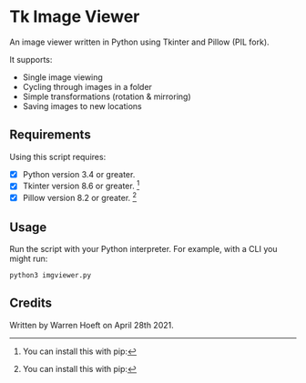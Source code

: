# Tk Image Viewer
An image viewer written in Python using Tkinter and Pillow (PIL fork).

It supports:

 - Single image viewing
 - Cycling through images in a folder
 - Simple transformations (rotation & mirroring)
 - Saving images to new locations

## Requirements

Using this script requires:

 - [x] Python version 3.4 or greater.
 - [x] Tkinter version 8.6 or greater. [^1]
 - [x] Pillow version 8.2 or greater. [^2]

## Usage

Run the script with your Python interpreter.  For example, with a CLI you might run:

`python3 imgviewer.py`

## Credits

Written by Warren Hoeft on April 28th 2021.

[^1]: You can install this with pip: 
[^2]: You can install this with pip: 